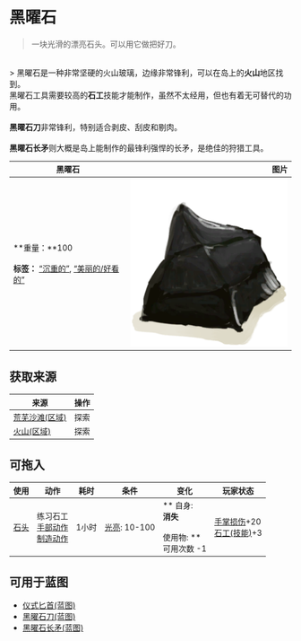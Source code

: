 # 黑曜石  
> 一块光滑的漂亮石头。可以用它做把好刀。  
<br>  
> 黑曜石是一种非常坚硬的火山玻璃，边缘非常锋利，可以在岛上的<b>火山</b>地区找到。<br>黑曜石工具需要较高的<b>石工</b>技能才能制作，虽然不太经用，但也有着无可替代的功用。<br><br><b>黑曜石刀</b>非常锋利，特别适合剥皮、刮皮和剔肉。<br><br><b>黑曜石长矛</b>则大概是岛上能制作的最锋利强悍的长矛，是绝佳的狩猎工具。  
  
  黑曜石  |   图片   
 ----  |  ----:   
 **重量：**100<br><br>**标签：**	[“沉重的”](tag_Heavy.md), [“美丽的/好看的”](tag_Pretty.md)  |  <img decoding="async" src="Sprite/Obsidian.png" href="a.md" style="max-width:300px;max-height:300px;">   
  
## 获取来源  
来源  |  操作  
----  |  ----  
[荒芜沙滩(区域)](DesolateBeach.md)  |  探索  
[火山(区域)](Volcano.md)  |  探索  
## 可拖入  
使用  |  动作  |  耗时  |  条件  |  变化  |  玩家状态  
----  |  ----  |  ----  |  ----  |  ----  |  ----  
[石头](Stone.md)  |  练习石工<br>[手部动作](HandAction.md)<br>[制造动作](CraftAction.md)  |  1小时  |  [光亮](Light.md): 10-100  |  ** 自身: **<br>消失<br><br>** 使用物: **<br>可用次数  -1  |  [手掌损伤](HandDamage.md)+20<br>[石工(技能)](Skill_Knapping.md)+3  
## 可用于蓝图  
- [仪式匕首(蓝图)](Bp_CeremonialDagger.md)  
- [黑曜石刀(蓝图)](Bp_ObsidianKnife.md)  
- [黑曜石长矛(蓝图)](Bp_ObsidianSpear.md)  
  
  


<script>document.title="黑曜石 - 卡牌生存百科 Card Survival Wiki";</script>